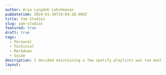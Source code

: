 ```yaml
---
author: Arya Lyngdoh Lakshmanan
pubDatetime: 2024-01-30T19:04:28.969Z
title: Yam Studios
slug: yam-studios
featured: true
draft: true
tags:
  - Personal
  - Techincal
  - Markdown
  - Guide
description: I decided maintaining a few spotify playlists was too much effort so I learned a low-level programming language to create a neural network playlist creator and organizer.
layout:
---
```

